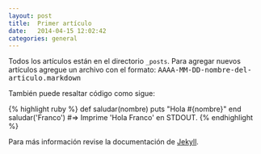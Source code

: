 ```yaml
---
layout: post
title:  Primer artículo
date:   2014-04-15 12:02:42
categories: general
---
```


Todos los artículos están en el directorio `_posts`. Para agregar nuevos artículos agregue un archivo con el formato: <kbd>AAAA-MM-DD-nombre-del-articulo.markdown</kbd>

También puede resaltar código como sigue:

{% highlight ruby %}
def saludar(nombre)
  puts "Hola #{nombre}"
end
saludar('Franco')
#=> Imprime 'Hola Franco' en STDOUT.
{% endhighlight %}

Para más información revise la documentación de [Jekyll][jekyll].

[jekyll]: http://jekyllrb.com
